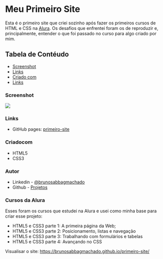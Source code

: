 # Meu Primeiro Site

Esta é o primeiro site que criei sozinho após fazer os primeiros cursos de HTML e CSS na [Alura](https://www.alura.com.br/). Os desafios que enfrentei foram os de reproduzir e, principalmente, entender o que foi passado no curso para algo criado por mim.

## Tabela de Contéudo

- [Screenshot](#Screenshot)
- [Links](#links)
- [Criado com](#criadocom)
- [Links](#links)


### Screenshot

![](./screenshot.jpg)


### Links

- GitHub pages: [primeiro-site](https://brunosabbagmachado.github.io/primeiro-site/)


### Criadocom

- HTML5
- CSS3


### Autor

- Linkedin - [@brunosabbagmachado](https://www.linkedin.com/in/brunosabbagmachado/)
- Github - [Projetos](https://github.com/brunosabbagmachado)


### Cursos da Alura

Esses foram os cursos que estudei na Alura e usei como minha base para criar esse projeto:

- HTML5 e CSS3 parte 1: A primeira página da Web;
- HTML5 e CSS3 parte 2: Posicionamento, listas e navegação
- HTML5 e CSS3 parte 3: Trabalhando com formulários e tabelas
- HTML5 e CSS3 parte 4: Avançando no CSS

Visualisar o site: https://brunosabbagmachado.github.io/primeiro-site/

